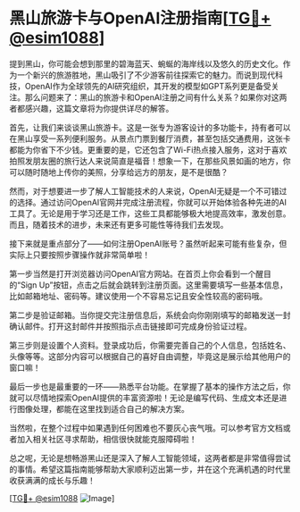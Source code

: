 # 黑山旅游卡与OpenAI注册指南[[TG💪+ @esim1088](https://t.me/s/esim1088)]

提到黑山，你可能会想到那里的碧海蓝天、蜿蜒的海岸线以及悠久的历史文化。作为一个新兴的旅游胜地，黑山吸引了不少游客前往探索它的魅力。而说到现代科技，OpenAI作为全球领先的AI研究组织，其开发的模型如GPT系列更是备受关注。那么问题来了：黑山的旅游卡和OpenAI注册之间有什么关系？如果你对这两者都感兴趣，这篇文章将为你提供详尽的解答。

首先，让我们来谈谈黑山旅游卡。这是一张专为游客设计的多功能卡，持有者可以在黑山享受一系列便利服务。从景点门票到餐厅消费，甚至包括交通费用，这张卡都能为你省下不少钱。更重要的是，它还包含了Wi-Fi热点接入服务，这对于喜欢拍照发朋友圈的旅行达人来说简直是福音！想象一下，在那些风景如画的地方，你可以随时随地上传你的美照，分享给远方的朋友，是不是很酷？

然而，对于想要进一步了解人工智能技术的人来说，OpenAI无疑是一个不可错过的选择。通过访问OpenAI官网并完成注册流程，你就可以开始体验各种先进的AI工具了。无论是用于学习还是工作，这些工具都能够极大地提高效率，激发创意。而且，随着技术的进步，未来还有更多可能性等待我们去发现。

接下来就是重点部分了——如何注册OpenAI账号？虽然听起来可能有些复杂，但实际上只要按照步骤操作就非常简单啦！

第一步当然是打开浏览器访问OpenAI官方网站。在首页上你会看到一个醒目的“Sign Up”按钮，点击之后就会跳转到注册页面。这里需要填写一些基本信息，比如邮箱地址、密码等。建议使用一个不容易忘记且安全性较高的密码哦。

第二步是验证邮箱。当你提交完注册信息后，系统会向你刚刚填写的邮箱发送一封确认邮件。打开这封邮件并按照指示点击链接即可完成身份验证过程。

第三步则是设置个人资料。登录成功后，你需要完善自己的个人信息，包括姓名、头像等等。这部分内容可以根据自己的喜好自由调整，毕竟这是展示给其他用户的窗口嘛！

最后一步也是最重要的一环——熟悉平台功能。在掌握了基本的操作方法之后，你就可以尽情地探索OpenAI提供的丰富资源啦！无论是编写代码、生成文本还是进行图像处理，都能在这里找到适合自己的解决方案。

当然啦，在整个过程中如果遇到任何困难也不要灰心丧气哦。可以参考官方文档或者加入相关社区寻求帮助，相信很快就能克服障碍啦！

总之呢，无论是想畅游黑山还是深入了解人工智能领域，这两者都是非常值得尝试的事情。希望这篇指南能够帮助大家顺利迈出第一步，并在这个充满机遇的时代里收获满满的成长与乐趣！

[[TG💪+ @esim1088](https://t.me/s/esim1088) ![Image](https://i.postimg.cc/4NQfJmqS/Snipaste-2025-05-13-00-14-12.png)]
